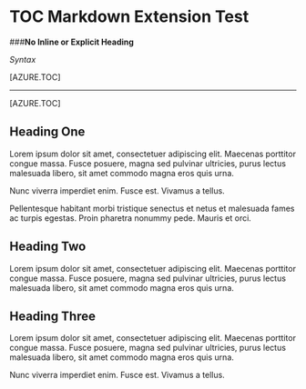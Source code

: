﻿<properties linkid="example-toc-extension-no-heading" urlDisplayName="TOC Markdown Extension Test" pageTitle="TOC Markdown Extension Test" title="TOC Markdown Extension Test" metaKeywords="southworks" description="Tests for the TOC Markdown Extension." metaCanonical="" disqusComments="1" umbracoNaviHide="0" writer="f2bo" documentationCenter="" services="" solutions="" authors="" videoId="" scriptId="" />

# TOC Markdown Extension Test

###**No Inline or Explicit Heading**

*Syntax*

&lbrack;AZURE.TOC&rbrack;

<hr />

[AZURE.TOC]

## Heading One
Lorem ipsum dolor sit amet, consectetuer adipiscing elit. Maecenas porttitor congue massa. Fusce posuere, magna sed pulvinar ultricies, purus lectus malesuada libero, sit amet commodo magna eros quis urna.

Nunc viverra imperdiet enim. Fusce est. Vivamus a tellus.

Pellentesque habitant morbi tristique senectus et netus et malesuada fames ac turpis egestas. Proin pharetra nonummy pede. Mauris et orci.

## Heading Two
Lorem ipsum dolor sit amet, consectetuer adipiscing elit. Maecenas porttitor congue massa. Fusce posuere, magna sed pulvinar ultricies, purus lectus malesuada libero, sit amet commodo magna eros quis urna.

## Heading Three
Lorem ipsum dolor sit amet, consectetuer adipiscing elit. Maecenas porttitor congue massa. Fusce posuere, magna sed pulvinar ultricies, purus lectus malesuada libero, sit amet commodo magna eros quis urna.

Nunc viverra imperdiet enim. Fusce est. Vivamus a tellus.

